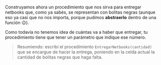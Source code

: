 Construyamos ahora un procedimiento que nos sirva para entregar netbooks que, como ya sabés, se representan con bolitas negras (aunque eso ya casi que no nos importa, porque pudimos **abstraerlo** dentro de una función :wink:).

Como todavía no tenemos idea de cuántas va a haber que entregar, tu procedimiento tiene que tener un parámetro que indique ese número.

> Resumiendo: escribí el procedimiento `EntregarNetbooks(cantidad)` que se encargue de hacer la entrega, poniendo en la celda actual la cantidad de bolitas negras que haga falta.